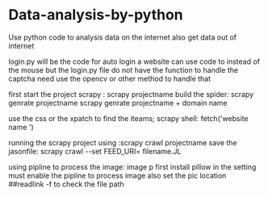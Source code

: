 # Data-analysis-by-python
Use python code to analysis data on the internet also get data out of internet

login.py will be the code for auto login a website can use code to instead of the mouse 
          but the login.py file do not have the function to handle the captcha 
          need use the opencv or other method to handle that 



first start the project scrapy :    scrapy projectname
                build the spider:   scrapy genrate projectname
                                    scrapy genrate projectname + domain name 
        
       
       
use the css or the xpatch to find the iteams;
scrapy shell:
fetch('website name ') 

running the scrapy project using :scrapy crawl projectname
save the jasonfile: scrapy crawl --set FEED_URI= filename.JL

using pipline to process the image: image p
first install pillow 
in the setting must enable the pipline to process image 
also set the pic location 
##readlink -f to check the file path 
